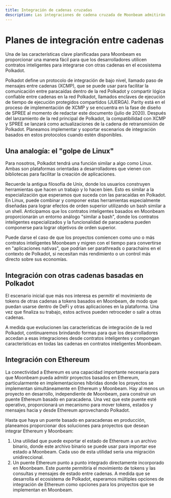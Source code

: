 ```yaml
---
title: Integración de cadenas cruzadas
description: Las integraciones de cadena cruzada de Moonbeam admitirán cadenas paracaídas basadas en Polkadot y cadenas que no sean de Polkadot, como Ethereum.
---
```


# Planes de integración entre cadenas

Una de las características clave planificadas para Moonbeam es proporcionar una manera fácil para que los desarrolladores utilicen contratos inteligentes para integrarse con otras cadenas en el ecosistema Polkadot.

Polkadot define un protocolo de integración de bajo nivel, llamado paso de mensajes entre cadenas (XCMP), que se puede usar para facilitar la comunicación entre paracaídas dentro de la red Polkadot y compartir lógica confiable entre cadenas en la red Polkadot, llamados enclaves de ejecución de tiempo de ejecución protegidos compartidos (JUERGA). Parity está en el proceso de implementación de XCMP y se encuentra en la fase de diseño de SPREE al momento de redactar este documento (julio de 2020). Después del lanzamiento de la red principal de Polkadot, la compatibilidad con XCMP y SPREE se lanzará como actualizaciones de la cadena de retransmisión de Polkadot. Planeamos implementar y soportar escenarios de integración basados en estos protocolos cuando estén disponibles.

## Una analogía: el "golpe de Linux"

Para nosotros, Polkadot tendrá una función similar a algo como Linux. Ambas son plataformas orientadas a desarrolladores que vienen con bibliotecas para facilitar la creación de aplicaciones. 

Recuerde la antigua filosofía de Unix, donde los usuarios construyen herramientas que hacen un trabajo y lo hacen bien. Esto es similar a la especialización que esperamos que suceda con las paracaídas en Polkadot. En Linux, puede combinar y componer estas herramientas especialmente diseñadas para lograr efectos de orden superior utilizando un bash similar a un shell. Anticipamos que los contratos inteligentes basados en Moonbeam proporcionarán un entorno análogo "similar a bash", donde los contratos inteligentes especializados y la funcionalidad de paracadena pueden componerse para lograr objetivos de orden superior.

Puede darse el caso de que los proyectos comiencen como uno o más contratos inteligentes Moonbeam y migren con el tiempo para convertirse en "aplicaciones nativas", que podrían ser parathreads o parachains en el contexto de Polkadot, si necesitan más rendimiento o un control más directo sobre sus economías.

## Integración con otras cadenas basadas en Polkadot

El escenario inicial que más nos interesa es permitir el movimiento de tokens de otras cadenas a tokens basados en Moonbeam, de modo que puedan usarse dentro de DeFi y otras aplicaciones en la plataforma. Una vez que finaliza su trabajo, estos activos pueden retroceder o salir a otras cadenas.

A medida que evolucionen las características de integración de la red Polkadot, continuaremos brindando formas para que los desarrolladores accedan a esas integraciones desde contratos inteligentes y compongan características en todas las cadenas en contratos inteligentes Moonbeam.

## Integración con Ethereum

La conectividad a Ethereum es una capacidad importante necesaria para que Moonbeam pueda admitir proyectos basados en Ethereum, particularmente en implementaciones híbridas donde los proyectos se implementan simultáneamente en Ethereum y Moonbeam. Hay al menos un proyecto en desarrollo, independiente de Moonbeam, para construir un puente Ethereum basado en paracadena. Una vez que este puente esté operativo, proporcionará un mecanismo para mover tokens, estados y mensajes hacia y desde Ethereum aprovechando Polkadot.

Hasta que haya un puente basado en paracadenas en producción, planeamos proporcionar dos soluciones para proyectos que desean integrar Ethereum y Moonbeam:

 1. Una utilidad que puede exportar el estado de Ethereum a un archivo binario, donde este archivo binario se puede usar para importar ese estado a Moonbeam. Cada uso de esta utilidad sería una migración unidireccional.
 2. Un puente Ethereum punto a punto integrado directamente incorporado en Moonbeam. Este puente permitiría el movimiento de tokens y las consultas y mensajes de estado entre cadenas. A medida que se desarrolla el ecosistema de Polkadot, esperamos múltiples opciones de integración de Ethereum como opciones para los proyectos que se implementan en Moonbeam.
